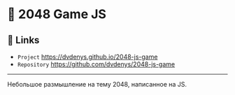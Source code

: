 # 🎲 2048 Game JS

## 🔗 Links
- `Project` https://dvdenys.github.io/2048-js-game
- `Repository` https://github.com/dvdenys/2048-js-game

---
Небольшое размышление на тему 2048, написанное на JS.